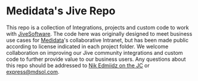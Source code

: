 # Medidata's Jive Repo

This repo is a collection of Integrations, projects and custom code to work with [JiveSoftware](https://www.jivesoftware.com/).  The code here was originally designed to meet business use cases for [Medidata](https://www.mdsol.com/)'s collaborative Intranet, but has been made public according to license indicated in each project folder.  We welcome collaboration on improving our Jive community integrations and custom code to further provide value to our business users.  Any questions about this repo should be addressed to [Nik Edmiidz on the JC](https://community.jivesoftware.com/people/edmiidz) or express@mdsol.com.

